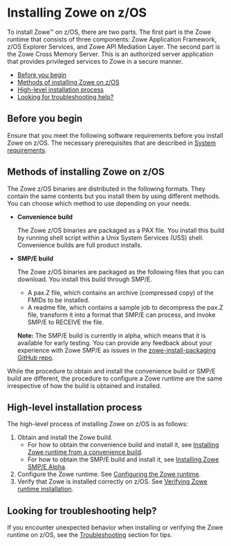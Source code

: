 # Installing Zowe on z/OS

To install Zowe&trade; on z/OS,  there are two parts. The first part is the Zowe runtime that consists of three components: Zowe Application Framework, z/OS Explorer Services, and Zowe API Mediation Layer. The second part is the Zowe Cross Memory Server. This is an authorized server application that provides privileged services to Zowe in a secure manner.

- [Before you begin](#before-you-begin)
- [Methods of installing Zowe on z/OS](#methods-of-installing-zowe-on-zos)
- [High-level installation process](#high-level-installation-process)
- [Looking for troubleshooting help?](#looking-for-troubleshooting-help)

## Before you begin

Ensure that you meet the following software requirements before you install Zowe on z/OS. The necessary prerequisites that are described in [System requirements](systemrequirements.md).


## Methods of installing Zowe on z/OS

The Zowe z/OS binaries are distributed in the following formats. They contain the same contents but you install them by using different methods. You can choose which method to use depending on your needs.

- **Convenience build**

  The Zowe z/OS binaries are packaged as a PAX file. You install this build by running shell script within a Unix System Services (USS) shell.  Convenience builds are full product installs.

- **SMP/E build**

  The Zowe z/OS binaries are packaged as the following files that you can download. You install this build through SMP/E.

  - A pax.Z file, which contains an archive (compressed copy) of the FMIDs to be installed.
  - A readme file, which contains a sample job to decompress the pax.Z file, transform it into a format that SMP/E can process, and invoke SMP/E to RECEIVE the file.

  **Note:** The SMP/E build is currently in alpha, which means that it is available for early testing. You can provide any feedback about your experience with Zowe SMP/E as issues in the [zowe-install-packaging GitHub repo](https://github.com/zowe/zowe-install-packaging/issues/new).

While the procedure to obtain and install the convenience build or SMP/E build are different, the procedure to configure a Zowe runtime are the same irrespective of how the build is obtained and installed.

## High-level installation process

The high-level process of installing Zowe on z/OS is as follows:

1. Obtain and install the Zowe build.
   - For how to obtain the convenience build and install it, see [Installing Zowe runtime from a convenience build](install-zowe-zos-convenience-build.md).
   - For how to obtain the SMP/E build and install it, see [Installing Zowe SMP/E Alpha](install-zowe-smpe.md).
2. Configure the Zowe runtime. See [Configuring the Zowe runtime](configure-zowe-runtime.md).
3. Verify that Zowe is installed correctly on z/OS. See [Verifying Zowe runtime installation](verify-zowe-runtime-install.md).

## Looking for troubleshooting help?

If you encounter unexpected behavior when installing or verifying the Zowe runtime on z/OS, see the [Troubleshooting](../troubleshoot/troubleshooting.md) section for tips.
